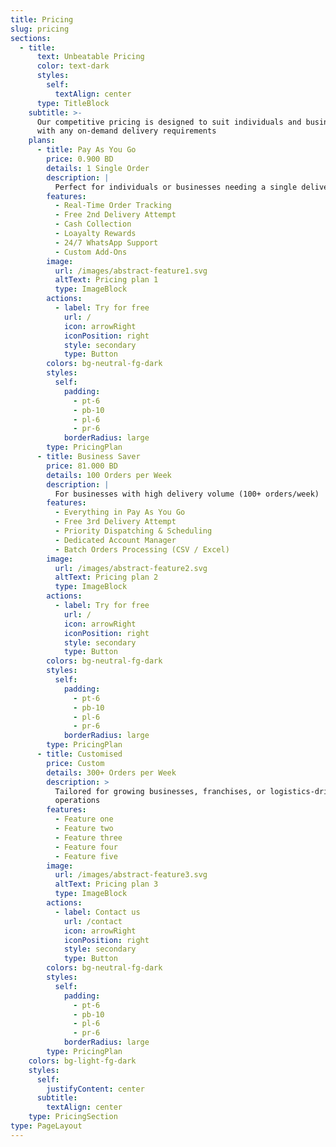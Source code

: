 ```yaml
---
title: Pricing
slug: pricing
sections:
  - title:
      text: Unbeatable Pricing
      color: text-dark
      styles:
        self:
          textAlign: center
      type: TitleBlock
    subtitle: >-
      Our competitive pricing is designed to suit individuals and businesses
      with any on-demand delivery requirements
    plans:
      - title: Pay As You Go
        price: 0.900 BD
        details: 1 Single Order
        description: |
          Perfect for individuals or businesses needing a single delivery
        features:
          - Real-Time Order Tracking
          - Free 2nd Delivery Attempt
          - Cash Collection
          - Loayalty Rewards
          - 24/7 WhatsApp Support
          - Custom Add-Ons
        image:
          url: /images/abstract-feature1.svg
          altText: Pricing plan 1
          type: ImageBlock
        actions:
          - label: Try for free
            url: /
            icon: arrowRight
            iconPosition: right
            style: secondary
            type: Button
        colors: bg-neutral-fg-dark
        styles:
          self:
            padding:
              - pt-6
              - pb-10
              - pl-6
              - pr-6
            borderRadius: large
        type: PricingPlan
      - title: Business Saver
        price: 81.000 BD
        details: 100 Orders per Week
        description: |
          For businesses with high delivery volume (100+ orders/week)
        features:
          - Everything in Pay As You Go
          - Free 3rd Delivery Attempt
          - Priority Dispatching & Scheduling
          - Dedicated Account Manager
          - Batch Orders Processing (CSV / Excel)
        image:
          url: /images/abstract-feature2.svg
          altText: Pricing plan 2
          type: ImageBlock
        actions:
          - label: Try for free
            url: /
            icon: arrowRight
            iconPosition: right
            style: secondary
            type: Button
        colors: bg-neutral-fg-dark
        styles:
          self:
            padding:
              - pt-6
              - pb-10
              - pl-6
              - pr-6
            borderRadius: large
        type: PricingPlan
      - title: Customised
        price: Custom
        details: 300+ Orders per Week
        description: >
          Tailored for growing businesses, franchises, or logistics-driven
          operations
        features:
          - Feature one
          - Feature two
          - Feature three
          - Feature four
          - Feature five
        image:
          url: /images/abstract-feature3.svg
          altText: Pricing plan 3
          type: ImageBlock
        actions:
          - label: Contact us
            url: /contact
            icon: arrowRight
            iconPosition: right
            style: secondary
            type: Button
        colors: bg-neutral-fg-dark
        styles:
          self:
            padding:
              - pt-6
              - pb-10
              - pl-6
              - pr-6
            borderRadius: large
        type: PricingPlan
    colors: bg-light-fg-dark
    styles:
      self:
        justifyContent: center
      subtitle:
        textAlign: center
    type: PricingSection
type: PageLayout
---
```

